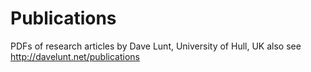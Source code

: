 Publications
============

PDFs of research articles by Dave Lunt, University of Hull, UK
also see http://davelunt.net/publications
